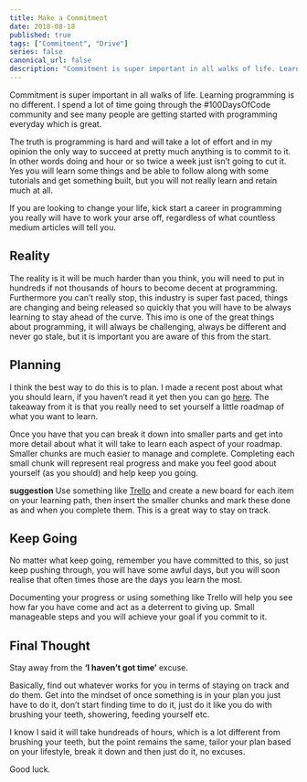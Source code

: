 ```yaml
---
title: Make a Commitment
date: 2018-08-18
published: true
tags: ["Commitment", "Drive"]
series: false
canonical_url: false
description: "Commitment is super important in all walks of life. Learning programming is no different. I spend a lot of time going through the #100DaysOfCode community and see many people are getting started with programming everyday which is great. "
---
```


Commitment is super important in all walks of life. Learning programming is no different. I spend a lot of time going through the #100DaysOfCode community and see many people are getting started with programming everyday which is great.

The truth is programming is hard and will take a lot of effort and in my opinion the only way to succeed at pretty much anything is to commit to it. In other words doing and hour or so twice a week just isn’t going to cut it. Yes you will learn some things and be able to follow along with some tutorials and get something built, but you will not really learn and retain much at all.

If you are looking to change your life, kick start a career in programming you really will have to work your arse off, regardless of what countless medium articles will tell you.

## Reality

The reality is it will be much harder than you think, you will need to put in hundreds if not thousands of hours to become decent at programming. Furthermore you can’t really stop, this industry is super fast paced, things are changing and being released so quickly that you will have to be always learning to stay ahead of the curve. This imo is one of the great things about programming, it will always be challenging, always be different and never go stale, but it is important you are aware of this from the start.

## Planning

I think the best way to do this is to plan. I made a recent post about what you should learn, if you haven’t read it yet then you can go [here](https://shan5742.github.io/what-you-should-learn/). The takeaway from it is that you really need to set yourself a little roadmap of what you want to learn.

Once you have that you can break it down into smaller parts and get into more detail about what it will take to learn each aspect of your roadmap. Smaller chunks are much easier to manage and complete. Completing each small chunk will represent real progress and make you feel good about yourself (as you should) and help keep you going.

**suggestion** Use something like [Trello](https://trello.com) and create a new board for each item on your learning path, then insert the smaller chunks and mark these done as and when you complete them. This is a great way to stay on track.

## Keep Going

No matter what keep going, remember you have committed to this, so just keep pushing through, you will have some awful days, but you will soon realise that often times those are the days you learn the most.

Documenting your progress or using something like Trello will help you see how far you have come and act as a deterrent to giving up. Small manageable steps and you will achieve your goal if you commit to it.

## Final Thought

Stay away from the **‘I haven’t got time’** excuse.

Basically, find out whatever works for you in terms of staying on track and do them. Get into the mindset of once something is in your plan you just have to do it, don’t start finding time to do it, just do it like you do with brushing your teeth, showering, feeding yourself etc.

I know I said it will take hundreads of hours, which is a lot different from brushing your teeth, but the point remains the same, tailor your plan based on your lifestyle, break it down and then just do it, no excuses.

Good luck.
